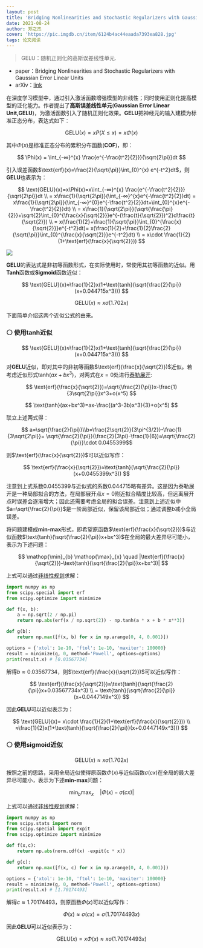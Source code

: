 ```yaml
---
layout: post
title: 'Bridging Nonlinearities and Stochastic Regularizers with Gaussian Error Linear Units'
date: 2021-08-24
author: 郑之杰
cover: 'https://pic.imgdb.cn/item/6124b4ac44eaada7393ea828.jpg'
tags: 论文阅读
---
```


> GELU：随机正则化的高斯误差线性单元.

- paper：Bridging Nonlinearities and Stochastic Regularizers with Gaussian Error Linear Units
- arXiv：[link](https://arxiv.org/abs/1606.08415v1)


在深度学习模型中，通过引入激活函数增强模型的非线性；同时使用正则化提高模型的泛化能力。作者提出了**高斯误差线性单元**(**Gaussian Error Linear Unit,GELU**)，为激活函数引入了随机正则化效果。**GELU**把神经元的输入建模为标准正态分布，表达式如下：

$$ \text{GELU}(x)=xP(X≤x)=x\Phi(x) $$

其中$\Phi(x)$是标准正态分布的累积分布函数(**COF**)，即：

$$ \Phi(x) = \int_{-∞}^{x} \frac{e^{-\frac{t^2}{2}}}{\sqrt{2\pi}}dt $$

引入误差函数$\text{erf}(x)=\frac{2}{\sqrt{\pi}}\int_{0}^{x} e^{-t^2}dt$，则**GELU**也表示为：

$$ \text{GELU}(x)=x\Phi(x)=x\int_{-∞}^{x} \frac{e^{-\frac{t^2}{2}}}{\sqrt{2\pi}}dt \\ = x\frac{1}{\sqrt{2\pi}}(\int_{-∞}^{x}e^{-\frac{t^2}{2}}dt) = x\frac{1}{\sqrt{2\pi}}(\int_{-∞}^{0}e^{-\frac{t^2}{2}}dt+\int_{0}^{x}e^{-\frac{t^2}{2}}dt) \\ = x\frac{1}{\sqrt{2\pi}}(\sqrt{\frac{\pi}{2}}+\sqrt{2}\int_{0}^{\frac{x}{\sqrt{2}}}e^{-(\frac{t}{\sqrt{2}})^2}d\frac{t}{\sqrt{2}}) \\ = x(\frac{1}{2}+\frac{1}{\sqrt{\pi}}\int_{0}^{\frac{x}{\sqrt{2}}}e^{-t^2}dt)= x(\frac{1}{2}+\frac{1}{2}\frac{2}{\sqrt{\pi}}\int_{0}^{\frac{x}{\sqrt{2}}}e^{-t^2}dt) \\ = x\cdot \frac{1}{2}(1+\text{erf}(\frac{x}{\sqrt{2}})) $$


![](https://pic.imgdb.cn/item/6124b4c844eaada7393f062e.jpg)


**GELU**的表达式是非初等函数形式，在实际使用时，常使用其初等函数的近似。用**Tanh**函数或**Sigmoid**函数近似：

$$ \text{GELU}(x)≈\frac{1}{2}x(1+\text{tanh}(\sqrt{\frac{2}{\pi}}(x+0.044715x^3))) $$

$$ \text{GELU}(x)≈xσ(1.702x) $$

下面简单介绍这两个近似公式的由来。

### ⚪ 使用tanh近似

$$ \text{GELU}(x)≈\frac{1}{2}x(1+\text{tanh}(\sqrt{\frac{2}{\pi}}(x+0.044715x^3))) $$

对**GELU**近似，即对其中的非初等函数$\text{erf}(\frac{x}{\sqrt{2}})$近似。若考虑近似形式$\text{tanh}(ax+bx^3)$，对两式在$x=0$处进行[泰勒展开](https://0809zheng.github.io/2021/08/20/taylor.html):

$$ \text{erf}(\frac{x}{\sqrt{2}})=\sqrt{\frac{2}{\pi}}x-\frac{1}{3\sqrt{2\pi}}x^3+o(x^5) $$

$$ \text{tanh}(ax+bx^3)=ax-\frac{(a^3-3b)x^3}{3}+o(x^5) $$

联立上述两式得：

$$ a=\sqrt{\frac{2}{\pi}}\\b=\frac{2\sqrt{2}}{3\pi^{3/2}}-\frac{1}{3\sqrt{2\pi}}= \sqrt{\frac{2}{\pi}}(\frac{2}{3\pi}-\frac{1}{6})≈\sqrt{\frac{2}{\pi}}\cdot 0.0455399$$

则$\text{erf}(\frac{x}{\sqrt{2}})$可以近似写作：

$$ \text{erf}(\frac{x}{\sqrt{2}})≈\text{tanh}(\sqrt{\frac{2}{\pi}}(x+0.0455399x^3)) $$

注意到上式系数$0.0455399$与近似式的系数$0.044715$略有差异。这是因为泰勒展开是一种局部拟合的方法，在局部展开点$x=0$附近拟合精度比较高，但远离展开点时误差会逐渐增大；因此还需要考虑全局的拟合误差。注意到上述近似中$a=\sqrt{\frac{2}{\pi}}$是一阶局部近似，保留该局部近似；通过调整$b$减小全局误差。

将问题建模成**min-max**形式，即希望原函数$\text{erf}(\frac{x}{\sqrt{2}})$与近似函数$\text{tanh}(\sqrt{\frac{2}{\pi}}x+bx^3)$在全局的最大差异尽可能小，表示为下述问题：

$$ \mathop{\min}_{b} \mathop{\max}_{x} \quad |\text{erf}(\frac{x}{\sqrt{2}})-\text{tanh}(\sqrt{\frac{2}{\pi}}x+bx^3)| $$

上式可以通过[非线性规划](https://0809zheng.github.io/2021/08/23/minimize.html)求解：

```python
import numpy as np
from scipy.special import erf
from scipy.optimize import minimize

def f(x, b):
    a = np.sqrt(2 / np.pi)
    return np.abs(erf(x / np.sqrt(2)) - np.tanh(a * x + b * x**3))

def g(b):
    return np.max([f(x, b) for x in np.arange(0, 4, 0.001)])

options = {'xtol': 1e-10, 'ftol': 1e-10, 'maxiter': 100000}
result = minimize(g, 0, method='Powell', options=options)
print(result.x) # [0.03567734]
```

解得$b≈0.03567734$，则$\text{erf}(\frac{x}{\sqrt{2}})$可以近似写作：

$$ \text{erf}(\frac{x}{\sqrt{2}})≈\text{tanh}(\sqrt{\frac{2}{\pi}}x+0.03567734x^3) \\ = \text{tanh}(\sqrt{\frac{2}{\pi}}(x+0.0447149x^3)) $$

因此**GELU**可以近似表示为：

$$ \text{GELU}(x)= x\cdot \frac{1}{2}(1+\text{erf}(\frac{x}{\sqrt{2}})) \\ ≈\frac{1}{2}x(1+\text{tanh}(\sqrt{\frac{2}{\pi}}(x+0.0447149x^3))) $$


### ⚪ 使用sigmoid近似

$$ \text{GELU}(x)≈xσ(1.702x) $$

按照之前的思路，采用全局近似使得原函数$\Phi(x)$与近似函数$\sigma(cx)$在全局的最大差异尽可能小，表示为下述**min-max**问题：

$$ \mathop{\min}_{b} \mathop{\max}_{x} \quad |\Phi(x)-\sigma(cx)| $$

上式可以通过[非线性规划](https://0809zheng.github.io/2021/08/23/minimize.html)求解：

```python
import numpy as np
from scipy.stats import norm
from scipy.special import expit
from scipy.optimize import minimize

def f(x,c):
    return np.abs(norm.cdf(x) -expit(c * x))

def g(c):
    return np.max([f(x, c) for x in np.arange(0, 4, 0.001)])

options = {'xtol': 1e-10, 'ftol': 1e-10, 'maxiter': 100000}
result = minimize(g, 0, method='Powell', options=options)
print(result.x) # [1.70174493]
```

解得$c≈1.70174493$，则原函数$\Phi(x)$可以近似写作：

$$ \Phi(x)≈\sigma(cx)=\sigma(1.70174493x) $$

因此**GELU**可以近似表示为：

$$ \text{GELU}(x)= x\Phi(x) ≈x\sigma(1.70174493x) $$